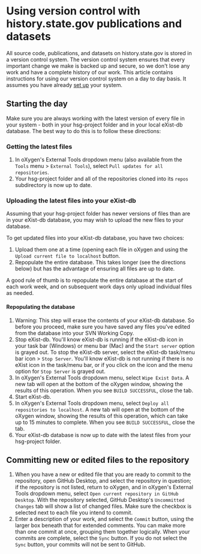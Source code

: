 # Using version control with history.state.gov publications and datasets

All source code, publications, and datasets on history.state.gov is stored in a version control system. The version control system ensures that every important change we make is backed up and secure, so we don't lose any work and have a complete history of our work. This article contains instructions for using our version control system on a day to day basis. It assumes you have already [set up](setup) your system.

## Starting the day

Make sure you are always working with the latest version of every file in your system - both in your hsg-project folder and in your local eXist-db database. The best way to do this is to follow these directions:

### Getting the latest files

1. In oXygen's External Tools dropdown menu (also available from the `Tools` menu > `External Tools`), select `Pull updates for all repositories`.
1. Your hsg-project folder and all of the repositories cloned into its `repos` subdirectory is now up to date. 

### Uploading the latest files into your eXist-db

Assuming that your hsg-project folder has newer versions of files than are in your eXist-db database, you may wish to upload the new files to your database.

To get updated files into your eXist-db database, you have two choices:

1. Upload them one at a time (opening each file in oXygen and using the `Upload current file to localhost` button.
1. Repopulate the entire database. This takes longer (see the directions below) but has the advantage of ensuring all files are up to date. 

A good rule of thumb is to repopulate the entire database at the start of each work week, and on subsequent work days only upload individual files as needed.

#### Repopulating the database

1. Warning: This step will erase the contents of your eXist-db database. So before you proceed, make sure you have saved any files you've edited from the database into your SVN Working Copy. 
1. Stop eXist-db. You'll know eXist-db is running if the eXist-db icon in your task bar (Windows) or menu bar (Mac) and the `Start server` option is grayed out. To stop the eXist-db server, select the eXist-db task/menu bar icon > `Stop Server`. You'll know eXist-db is not running if there is no eXist icon in the task/menu bar, or if you click on the icon and the menu option for `Stop Server` is grayed out.
1. In oXygen's External Tools dropdown menu, select `Wipe Exist Data`. A new tab will open at the bottom of the oXygen window, showing the results of this operation. When you see `BUILD SUCCESSFUL`, close the tab.
1. Start eXist-db.
1. In oXygen's External Tools dropdown menu, select `Deploy all repositories to localhost`. A new tab will open at the bottom of the oXygen window, showing the results of this operation, which can take up to 15 minutes to complete. When you see `BUILD SUCCESSFUL`, close the tab.
1. Your eXist-db database is now up to date with the latest files from your hsg-project folder.

## Committing new or edited files to the repository

1. When you have a new or edited file that you are ready to commit to the repository, open GitHub Desktop, and select the repository in question; if the repository is not listed, return to oXygen, and in oXygen's External Tools dropdown menu, select `Open current repository in GitHub Desktop`. With the repository selected, GitHub Desktop's `Uncommitted Changes` tab will show a list of changed files. Make sure the checkbox is selected next to each file you intend to commit.
1. Enter a description of your work, and select the `Commit` button, using the larger box beneath that for extended comments. You can make more than one commit at once, grouping them together logically. When your commits are complete, select the `Sync` button. If you do not select the `Sync` button, your commits will not be sent to GitHub.